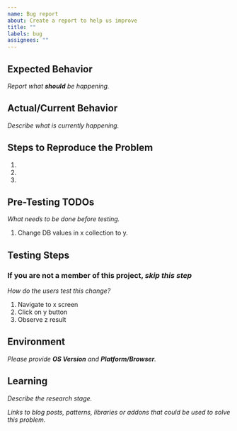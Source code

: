 ```yaml
---
name: Bug report
about: Create a report to help us improve
title: ""
labels: bug
assignees: ""
---
```


## Expected Behavior

_Report what **should** be happening._

## Actual/Current Behavior

_Describe what is currently happening._

## Steps to Reproduce the Problem

1.
2.
3.

## Pre-Testing TODOs

_What needs to be done before testing._

1. Change DB values in x collection to y.

## Testing Steps

### If you are not a member of this project, _skip this step_

_How do the users test this change?_

1. Navigate to x screen
2. Click on y button
3. Observe z result

## Environment

_Please provide **OS Version** and **Platform/Browser**._

## Learning

_Describe the research stage._

_Links to blog posts, patterns, libraries or addons that could be used to solve this problem._
